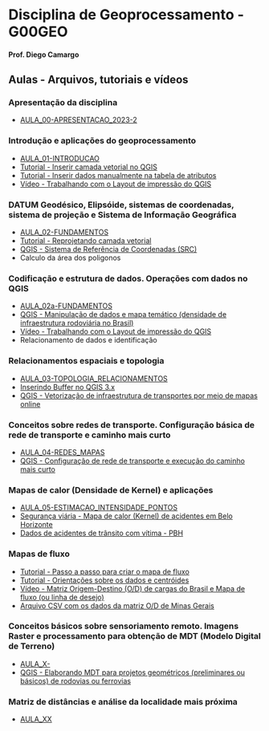 # Disciplina de Geoprocessamento - G00GEO
#### Prof. Diego Camargo

## Aulas - Arquivos, tutoriais e vídeos
### Apresentação da disciplina
- [AULA_00-APRESENTACAO_2023-2](https://github.com/d-camargo/geo/raw/gh-pages/arquivos/AULA_00-APRESENTACAO_2023-2.pdf)

### Introdução e aplicações do geoprocessamento
- [AULA_01-INTRODUCAO](https://github.com/d-camargo/geo/raw/65897db4e83f1ee69554438356894cc4922c1ffe/arquivos/AULA_01-INTRODUCAO.pdf)
- [Tutorial - Inserir camada vetorial no QGIS](https://sway.office.com/VH2ndMKEzRpI45ii?ref=Link)
- [Tutorial - Inserir dados manualmente na tabela de atributos](https://sway.office.com/gokwxb2FP3C4D7Lp?ref=Link)
- [Vídeo - Trabalhando com o Layout de impressão do QGIS](https://youtu.be/NvrLQUenRAQ)

### DATUM Geodésico, Elipsóide, sistemas de coordenadas, sistema de projeção e Sistema de Informação Geográfica
- [AULA_02-FUNDAMENTOS](https://raw.githubusercontent.com/d-camargo/geo/gh-pages/arquivos/AULA_02-FUNDAMENTOS.pdf)
- [Tutorial - Reprojetando camada vetorial](https://sway.office.com/kHHzvq2lQOFq3HSb?ref=Link)
- [QGIS - Sistema de Referência de Coordenadas (SRC)](https://youtu.be/RhE2YUpkNMo)
- Calculo da área dos poligonos

### Codificação e estrutura de dados. Operações com dados no QGIS
- [AULA_02a-FUNDAMENTOS](https://raw.githubusercontent.com/d-camargo/geo/gh-pages/arquivos/AULA_02-FUNDAMENTOS.pdf)
- [QGIS - Manipulação de dados e mapa temático (densidade de infraestrutura rodoviária no Brasil)](https://youtu.be/GWm8ekcsv1M)
- [Vídeo - Trabalhando com o Layout de impressão do QGIS](https://youtu.be/NvrLQUenRAQ)
- Relacionamento de dados e identificação

### Relacionamentos espaciais e topologia
- [AULA_03-TOPOLOGIA_RELACIONAMENTOS](https://raw.githubusercontent.com/d-camargo/geo/gh-pages/arquivos/AULA_03-TOPOLOGIA_RELACIONAMENTOS.pdf)
- [Inserindo Buffer no QGIS 3.x](https://sway.office.com/d8RavoQJsuYDThEq?ref=Link)
- [QGIS - Vetorização de infraestrutura de transportes por meio de mapas online](https://youtu.be/XwLkVBkKL8Q)

### Conceitos sobre redes de transporte. Configuração básica de rede de transporte e caminho mais curto
- [AULA_04-REDES_MAPAS](https://raw.githubusercontent.com/d-camargo/geo/gh-pages/arquivos/AULA_04-REDES_MAPAS.pdf)
- [QGIS - Configuração de rede de transporte e execução do caminho mais curto](https://youtu.be/ydCOEJsVo78)

### Mapas de calor (Densidade de Kernel) e aplicações
- [AULA_05-ESTIMACAO_INTENSIDADE_PONTOS](https://raw.githubusercontent.com/d-camargo/geo/gh-pages/arquivos/AULA_05-ESTIMACAO_INTENSIDADE_PONTOS.pdf)
- [Segurança viária - Mapa de calor (Kernel) de acidentes em Belo Horizonte](https://youtu.be/gYEqmZudaG4)
- [Dados de acidentes de trânsito com vítima - PBH](https://dados.pbh.gov.br/dataset/relacao-dos-veiculos-envolvidos-nos-acidentes-de-transito-com-vitima)

### Mapas de fluxo
- [Tutorial - Passo a passo para criar o mapa de fluxo](https://sway.office.com/MBAQqIcFz4pooVun?ref=Link)
- [Tutorial - Orientações sobre os dados e centróides](https://sway.office.com/zVaGMViN9u8VBDiK?ref=Link&loc=mysways)
- [Vídeo - Matriz Origem-Destino (O/D) de cargas do Brasil e Mapa de fluxo (ou linha de desejo)](https://youtu.be/FvKtsuL-ul4)
- [Arquivo CSV com os dados da matriz O/D de Minas Gerais](https://raw.githubusercontent.com/d-camargo/geo/gh-pages/arquivos/OD-MG_EXPORT.csv)

### Conceitos básicos sobre sensoriamento remoto. Imagens Raster e processamento para obtenção de MDT (Modelo Digital de Terreno)
- [AULA_X-]()
- [QGIS - Elaborando MDT para projetos geométricos (preliminares ou básicos) de rodovias ou ferrovias](https://youtu.be/jZuTs68CSGc)

### Matriz de distâncias e análise da localidade mais próxima
- [AULA_XX]()

